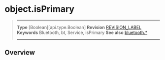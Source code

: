 # object.isPrimary

> --------------------- ------------------------------------------------------------------------------------------
> __Type__              [Boolean][api.type.Boolean]
> __Revision__          [REVISION_LABEL](REVISION_URL)
> __Keywords__          Bluetooth, bt, Service, isPrimary
> __See also__          [bluetooth.*](/plugin.bluetooth.md)
> --------------------- ------------------------------------------------------------------------------------------

## Overview